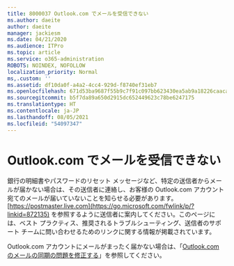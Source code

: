 ```yaml
---
title: 8000037 Outlook.com でメールを受信できない
ms.author: daeite
author: daeite
manager: jackiesm
ms.date: 04/21/2020
ms.audience: ITPro
ms.topic: article
ms.service: o365-administration
ROBOTS: NOINDEX, NOFOLLOW
localization_priority: Normal
ms,.custom: ''
ms.assetid: df10da0f-a4a2-4cc4-929d-f8740ef31eb7
ms.openlocfilehash: 671d53ba9687f55b9c7f91c097bb623430ea5ab9a18226caacabdc92f6b410d8
ms.sourcegitcommit: b5f7da89a650d2915dc652449623c78be6247175
ms.translationtype: HT
ms.contentlocale: ja-JP
ms.lasthandoff: 08/05/2021
ms.locfileid: "54097347"
---
```

# <a name="not-receiving-mail-in-outlookcom"></a>Outlook.com でメールを受信できない

銀行の明細書やパスワードのリセット メッセージなど、特定の送信者からメールが届かない場合は、その送信者に連絡し、お客様の Outlook.com アカウント宛てのメールが届いていないことを知らせる必要があります。[https://postmaster.live.com](https://go.microsoft.com/fwlink/p/?linkid=872135) を参照するように送信者に案内してください。このページには、ベスト プラクティス、推奨されるトラブルシューティング、送信者のサポート チームに問い合わせるためのリンクに関する情報が掲載されています。
  
Outlook.com アカウントにメールがまったく届かない場合は、「[Outlook.com のメールの同期の問題を修正する](https://go.microsoft.com/fwlink/p/?linkid=874363)」を参照してください。
  

